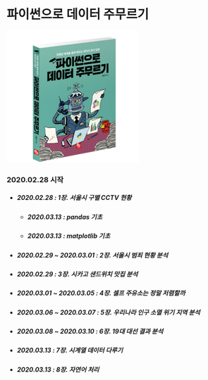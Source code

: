 # 파이썬으로 데이터 주무르기

<img src="./img/title.jpg" width="300" height="300"></img>

### 2020.02.28 시작

- ##### 2020.02.28 : 1장. 서울시 구별 CCTV 현황
  + ##### 2020.03.13 : pandas 기초
  + ##### 2020.03.13 : matplotlib 기초
- ##### 2020.02.29 ~ 2020.03.01 : 2장. 서울시 범죄 현황 분석
- ##### 2020.02.29 : 3장. 시카고 샌드위치 맛집 분석
- ##### 2020.03.01 ~ 2020.03.05 : 4장. 셀프 주유소는 정말 저렴할까
- ##### 2020.03.06 ~ 2020.03.07 : 5장. 우리나라 인구 소멸 위기 지역 분석
- ##### 2020.03.08 ~ 2020.03.10 : 6장. 19대 대선 결과 분석
- ##### 2020.03.13 : 7장. 시계열 데이터 다루기
- ##### 2020.03.13 : 8장. 자연어 처리
